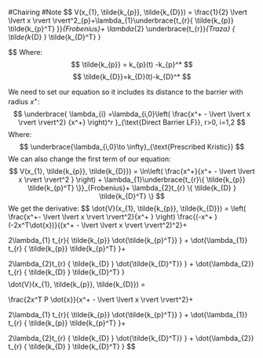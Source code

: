 #Chairing #Note
$$
V(x_{1}, \tilde{k_{p}}, \tilde{k_{D}}) = \frac{1}{2} \lvert \lvert x \rvert  \rvert^2_{p}+\lambda_{1}\underbrace{t_{r}\{  \tilde{k_{p}} \tilde{k_{p}^T} \}}_{Frobenius}+ \lambda_{2} \underbrace{t_{r}}_{Traza} \{ \tilde{k_{D} } \tilde{k_{D}^T} \} 

$$
$\text{Where:}$
$$
\tilde{k_{p}} = k_{p}(t) -k_{p}^*
$$
$$
\tilde{k_{D}}=k_{D}(t)-k_{D}^*
$$

We need to set our equation so it includes its distance to the barrier with radius $x^+$:
$$
\underbrace{ \lambda_{i} =\lambda_{i,0}\left( \frac{x^+ - \lvert \lvert x \rvert  \rvert^2}  {x^+} \right)^r }_{\text{Direct Barrier LF}}, r>0, i=1,2
$$
Where:
$$
\underbrace{\lambda_{i,0}\to \infty}_{\text{Prescribed Kristic}}
$$
We can also change the first term of our equation:
$$
V(x_{1}, \tilde{k_{p}}, \tilde{k_{D}}) = 
\ln\left( \frac{x^+}{x^+ - \lvert \lvert x \rvert  \rvert^2 }  \right) +
\lambda_{1}\underbrace{t_{r}\{  \tilde{k_{p}} \tilde{k_{p}^T} \}}_{Frobenius}+ 
\lambda_{2}t_{r} \{ \tilde{k_{D} } \tilde{k_{D}^T} \} 
$$We get the derivative:
$$
\dot{V}(x_{1}, \tilde{k_{p}}, \tilde{k_{D}}) = 
\left( \frac{x^+- \lvert \lvert x \rvert  \rvert^2}{x^+  }  \right) \frac{(-x^+ ) (-2x^T\dot{x})}{(x^+ - \lvert \lvert x \rvert  \rvert^2)^2}+

2\lambda_{1} t_{r}\{  \tilde{k_{p}} \dot{\tilde{k_{p}^T}} \} +
\dot{\lambda_{1}} t_{r} \{ \tilde{k_{p}} \tilde{k_{p}^T} \}+

2\lambda_{2}t_{r} \{ \tilde{k_{D} } \dot{\tilde{k_{D}^T}} \} +
\dot{\lambda_{2}} t_{r} \{ \tilde{k_{D} } \tilde{k_{D}^T} \}
$$
$$
\dot{V}(x_{1}, \tilde{k_{p}}, \tilde{k_{D}}) =  

\frac{2x^T P \dot{x}}{x^+ - \lvert \lvert x \rvert  \rvert^2}+

2\lambda_{1} t_{r}\{  \tilde{k_{p}} \dot{\tilde{k_{p}^T}} \} +
\dot{\lambda_{1}} t_{r} \{ \tilde{k_{p}} \tilde{k_{p}^T} \}+

2\lambda_{2}t_{r} \{ \tilde{k_{D} } \dot{\tilde{k_{D}^T}} \} +
\dot{\lambda_{2}} t_{r} \{ \tilde{k_{D} } \tilde{k_{D}^T} \}
$$

